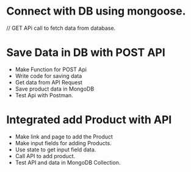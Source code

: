 # Connect with DB using mongoose.

// GET APi call to fetch data from database.

# Save Data in DB with POST API

- Make Function for POST Api
- Write code for saving data
- Get data from API Request
- Save product data in MongoDB
- Test Api with Postman.

# Integrated add Product with API

- Make link and page to add the Product
- Make input fields for adding Products.
- Use state to get input field data.
- Call API to add product.
- Test API and data in MongoDB Collection.

